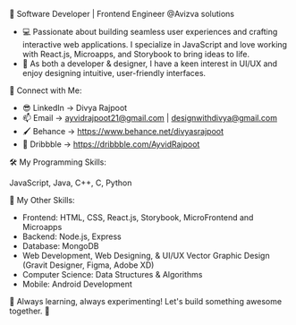 
🚀 Software Developer | Frontend Engineer @Avizva solutions

- 💻 Passionate about building seamless user experiences and crafting interactive web applications. I specialize in JavaScript and love working with React.js, Microapps, and Storybook to bring ideas to life.
- 🎨 As both a developer & designer, I have a keen interest in UI/UX and enjoy designing intuitive, user-friendly interfaces.


🔗 Connect with Me:

- 😎 LinkedIn → Divya Rajpoot
- 📫 Email → ayvidrajpoot21@gmail.com | designwithdivya@gmail.com
- 🖌️ Behance → https://www.behance.net/divyasrajpoot
- 💞️ Dribbble → https://dribbble.com/AyvidRajpoot


🛠️ My Programming Skills:

JavaScript, Java, C++, C, Python 


🔧 My Other Skills:

- Frontend: HTML, CSS, React.js, Storybook, MicroFrontend and Microapps
- Backend: Node.js, Express
- Database: MongoDB
- Web Development, Web Designing, & UI/UX Vector Graphic Design (Gravit Designer, Figma, Adobe XD)
- Computer Science: Data Structures & Algorithms
- Mobile: Android Development

🌱 Always learning, always experimenting! Let's build something awesome together. 🚀
